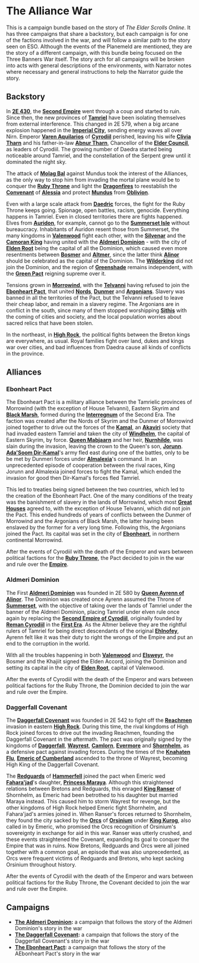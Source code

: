 <!-- @PageTitle: The Alliance War -->

# The Alliance War

This is a campaign bundle based on the story of _The Elder Scrolls Online_. It has three campaigns that share a backstory, but each campaign is for one of the factions involved in the war, and will follow a similar path to the story seen on ESO. Although the events of the Planemeld are mentioned, they are the story of a different campaign, with this bundle being focused on the Three Banners War itself. The story arch for all campaigns will be broken into acts with general descriptions of the environments, with Narrator notes where necessary and general instructions to help the Narrator guide the story.

## Backstory
In **[2E 430](https://en.uesp.net/wiki/Lore:Second_Era)**, the **[Second Empire](https://en.uesp.net/wiki/Lore:Second_Empire)** went through a coup and started to ruin. Since then, the new provinces of **[Tamriel](https://en.uesp.net/wiki/Lore:Tamriel)** have been isolating themselves from external interference. This changed in 2E 579, when a big arcane explosion happened in the **[Imperial City](https://en.uesp.net/wiki/Lore:Imperial_City)**, sending energy waves all over Nirn. Emperor **[Varen Aquilarios](https://en.uesp.net/wiki/Lore:Varen_Aquilarios)** of **[Cyrodiil](https://en.uesp.net/wiki/Lore:Cyrodiil)** perished, leaving his wife **[Clivia Tharn](https://en.uesp.net/wiki/Lore:Clivia_Tharn)** and his father-in-law **[Abnur Tharn](https://en.uesp.net/wiki/Lore:Abnur_Tharn)**, Chancellor of the **[Elder Council](https://en.uesp.net/wiki/Lore:Elder_Council)**, as leaders of Cyrodiil. The growing number of Daedra started being noticeable around Tamriel, and the constellation of the Serpent grew until it dominated the night sky.

The attack of **[Molag Bal](https://en.uesp.net/wiki/Lore:Molag_Bal)** against Mundus took the interest of the Alliances, as the only way to stop him from invading the mortal plane would be to conquer the **[Ruby Throne](https://en.uesp.net/wiki/Lore:Ruby_Throne)** and light the **[Dragonfires](https://en.uesp.net/wiki/Lore:Dragonfires)** to reestablish the **[Convenant](https://en.uesp.net/wiki/Lore:Trials_of_St._Alessia)** of **[Alessia](https://en.uesp.net/wiki/Lore:Alessia)** and protect **[Mundus](https://en.uesp.net/wiki/Lore:Mundus)** from **[Oblivion](https://en.uesp.net/wiki/Lore:Oblivion)**.

Even with a large scale attack from **[Daedric](https://en.uesp.net/wiki/Lore:Daedra)** forces, the fight for the Ruby Throne keeps going. Spionage, open battles, racism, genocide. Everything happens in Tamriel. Even in closed territories there are fights happened. Elves from **[Auridon](https://en.uesp.net/wiki/Lore:Auridon)**, for example, cannot go to the **[Summerset Isle](https://en.uesp.net/wiki/Lore:Summerset_Isle)** without bureaucracy. Inhabitants of Auridon resent those from Summerset, the many kingdoms in **[Valenwood](https://en.uesp.net/wiki/Lore:Valenwood)** fight each other, with the **[Silvenar](https://en.uesp.net/wiki/Lore:The_Silvenar)** and the **[Camoran King](https://en.uesp.net/wiki/Lore:Aeradan_Camoran)** having united with the **[Aldmeri Dominion](https://en.uesp.net/wiki/Lore:First_Aldmeri_Dominion)** - with the city of **[Elden Root](https://en.uesp.net/wiki/Lore:Elden_Root)** being the capital of all the Dominion, which caused even more resentments between **[Bosmer](https://en.uesp.net/wiki/Lore:Bosmer)** and **[Altmer](https://en.uesp.net/wiki/Lore:Altmer)**, since the latter think **[Alinor](https://en.uesp.net/wiki/Lore:Alinor)** should be celebrated as the capital of the Dominion. The **[Wilderking](https://en.uesp.net/wiki/Lore:Wilderking)** did not join the Dominion, and the region of **[Greenshade](https://en.uesp.net/wiki/Lore:Greenshade)** remains independent, with the **[Green Pact](https://en.uesp.net/wiki/Lore:Green_Pact)** reigning supreme over it.

Tensions grown in **[Morrowind](https://en.uesp.net/wiki/Lore:Morrowind)**, with the **[Telvanni](https://en.uesp.net/wiki/Lore:Telvanni)** having refused to join the **[Ebonheart Pact](https://en.uesp.net/wiki/Lore:Ebonheart_Pact)**, that united **[Nords](https://en.uesp.net/wiki/Lore:Nord)**, **[Dunmer](https://en.uesp.net/wiki/Lore:Dunmer)** and **[Argonians](https://en.uesp.net/wiki/Lore:Argonian)**. Slavery was banned in all the territories of the Pact, but the Telvanni refused to leave their cheap labor, and remain in a slavery regime. The Argonians are in conflict in the south, since many of them stopped worshipping **[Sithis](https://en.uesp.net/wiki/Lore:Sithis)** with the coming of cities and society, and the local population worries about sacred relics that have been stolen.

In the northeast, in **[High Rock](https://en.uesp.net/wiki/Lore:High_Rock)**, the political fights between the Breton kings are everywhere, as usual. Royal families fight over land, dukes and kings war over cities, and bad influences from Daedra cause all kinds of conflicts in the province.

## Alliances
### Ebonheart Pact
The Ebonheart Pact is a military alliance between the Tamrielic provinces of Morrowind (with the exception of House Telvanni), Eastern Skyrim and **[Black Marsh](https://en.uesp.net/wiki/Lore:Black_Marsh)**, formed during the **[Interregnum](https://en.uesp.net/wiki/Lore:Interregnum)** of the Second Era. The faction was created after the Nords of Skyrim and the Dunmer of Morrowind joined together to drive out the forces of the **[Kamal](https://en.uesp.net/wiki/Lore:Kamal_(race))**, an **[Akaviri](https://en.uesp.net/wiki/Lore:Akavir)** society that had invaded eastern Tamriel and taken the city of **[Windhelm](https://en.uesp.net/wiki/Lore:Windhelm)**, the capital of Eastern Skyrim, by force. **[Queen Mabjaarn](https://en.uesp.net/wiki/Lore:Mabjaarn_Flame-Hair)** and her heir, **[Nurnhilde](https://en.uesp.net/wiki/Lore:Nurnhilde)**, was slain during the invasion, leaving the crown to the Queen's son, **[Jorunn](https://en.uesp.net/wiki/Lore:Jorunn)**. **[Ada'Soom Dir-Kamal](https://en.uesp.net/wiki/Lore:Ada'Soom_Dir-Kamal)**'s army fled east during one of the battles, only to be be met by Dunmeri forces under **[Almalexia](https://en.uesp.net/wiki/Lore:Almalexia)**'s command. In an unprecedented episode of cooperation between the rival races, King Jorunn and Almalexia joined forces to fight the Kamal, which ended the invasion for good then Dir-Kamal's forces fled Tamriel.

This led to treaties being signed between the two countries, which led to the creation of the Ebonheart Pact. One of the many conditions of the treaty was the banishment of slavery in the lands of Morrowind, which most **[Great Houses](https://en.uesp.net/wiki/Lore:Great_Houses)** agreed to, with the exception of House Telvanni, which did not join the Pact. This ended hundreds of years of conflicts between the Dunmer of Morrowind and the Argonians of Black Marsh, the latter having been enslaved by the former for a very long time. Following this, the Argonians joined the Pact. Its capital was set in the city of **[Ebonheart](https://en.uesp.net/wiki/Lore:Ebonhear)**, in northern continental Morrowind.

After the events of Cyrodiil with the death of the Emperor and wars between political factions for the **[Ruby Throne](https://en.uesp.net/wiki/Lore:Ruby_Throne)**, the Pact decided to join in the war and rule over the **[Empire](https://en.uesp.net/wiki/Lore:Empire)**.

### Aldmeri Dominion
The First **[Aldmeri Dominion](https://en.uesp.net/wiki/Lore:Aldmeri_Dominion)** was founded in 2E 580 by **[Queen Ayrenn of Alinor](https://en.uesp.net/wiki/Lore:Ayrenn)**. The Dominion was created once Ayrenn assumed the Throne of **[Summerset](https://en.uesp.net/wiki/Lore:Summerset_Isles)**, with the objective of taking over the lands of Tamriel under the banner of the Aldmeri Dominion, placing Tamriel under elven rule once again by replacing the **[Second Empire of Cyrodiil](https://en.uesp.net/wiki/Lore:Second_Empire)**, originally founded by **[Reman Cyrodiil](https://en.uesp.net/wiki/Lore:Reman_Cyrodiil)** in the **[First Era](https://en.uesp.net/wiki/Lore:First_Era)**. As the Altmer believe they are the rightful rulers of Tamriel for being direct descendants of the original **[Ehlnofey](https://en.uesp.net/wiki/Lore:Ehlnofey)**, Ayrenn felt like it was their duty to right the wrongs of the Empire and put an end to the corruption in the world.

With all the troubles happening in both **[Valenwood](https://en.uesp.net/wiki/Lore:Valenwood)** and **[Elsweyr](https://en.uesp.net/wiki/Lore:Elsweyr)**, the Bosmer and the Khajiit signed the Elden Accord, joining the Dominion and setting its capital in the city of **[Elden Root](https://en.uesp.net/wiki/Lore:Elden_Root)**, capital of Valenwood.

After the events of Cyrodiil with the death of the Emperor and wars between political factions for the Ruby Throne, the Dominion decided to join the war and rule over the Empire.

### Daggerfall Covenant
The **[Daggerfall Covenant](https://en.uesp.net/wiki/Lore:Daggerfall_Covenant)** was founded in 2E 542 to fight off the **[Reachmen](https://en.uesp.net/wiki/Lore:Reachmen)** invasion in eastern **[High Rock](https://en.uesp.net/wiki/Lore:High_Rock)**. During this time, the rival kingdoms of High Rock joined forces to drive out the invading Reachmen, founding the Daggerfall Covenant in the aftermath. The pact was originally signed by the kingdoms of **[Daggerfall](https://en.uesp.net/wiki/Lore:Daggerfall)**, **[Wayrest](https://en.uesp.net/wiki/Lore:Wayrest)**, **[Camlorn](https://en.uesp.net/wiki/Lore:Camlorn)**, **[Evermore](https://en.uesp.net/wiki/Lore:Evermore)** and **[Shornhelm](https://en.uesp.net/wiki/Lore:Shornhelm)**, as a defensive pact against invading forces. During the times of the **[Knahaten Flu](https://en.uesp.net/wiki/Lore:Knahaten_Flu)**, **[Emeric of Cumberland](https://en.uesp.net/wiki/Lore:Emeric)** ascended to the throne of Wayrest, becoming High King of the Daggerfall Covenant.

The **[Redguards](https://en.uesp.net/wiki/Lore:Redguard)** of **[Hammerfell](https://en.uesp.net/wiki/Lore:Hammerfell)** joined the pact when Emeric wed **[Fahara'jad](https://en.uesp.net/wiki/Lore:Fahara'jad)**'s daughter, **[Princess Maraya](https://en.uesp.net/wiki/Lore:Maraya)**. Although this straightened relations between Bretons and Redguards, this enraged **[King Ranser](https://en.uesp.net/wiki/Lore:Ranser)** of Shornhelm, as Emeric had been betrothed to his daughter but married Maraya instead. This caused him to storm Wayrest for revenge, but the other kingdoms of High Rock helped Emeric fight Shornhelm, and Fahara'jad's armies joined in. When Ranser's forces returned to Shornhelm, they found the city sacked by the **[Orcs](https://en.uesp.net/wiki/Lore:Orc)** of **[Orsinium](https://en.uesp.net/wiki/Lore:Orsinium)** under **[King Kurog](https://en.uesp.net/wiki/Lore:Kurog)**, also called in by Emeric, who promised the Orcs recognition of Orsinium's sovereignty in exchange for aid in this war. Ranser was utterly crushed, and these events straightened the Covenant, expanding its goal to conquer the Empire that was in ruins. Now Bretons, Redguards and Orcs were all joined together with a common goal, an episode that was also unprecedented, as Orcs were frequent victims of Redguards and Bretons, who kept sacking Orsinium throughout history.

After the events of Cyrodiil with the death of the Emperor and wars between political factions for the Ruby Throne, the Covenant decided to join the war and rule over the Empire.

## Campaigns
- **[The Aldmeri Dominion](/campaigns/alliance_war/aldmeri_dominion):** a campaign that follows the story of the Aldmeri Dominion's story in the war
- **[The Daggerfall Covenant](/campaigns/alliance_war/daggerfall_covenant):** a campaign that follows the story of the Daggerfall Covenant's story in the war
- **[The Ebonheart Pact](/campaigns/alliance_war/ebonheart_pact):** a campaign that follows the story of the AEbonheart Pact's story in the war